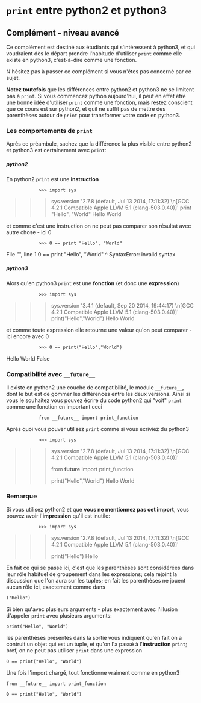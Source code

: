 
# `print` entre python2 et python3

## Complément - niveau avancé

Ce complément est destiné aux étudiants qui s'intéressent à python3, et qui
voudraient dès le départ prendre l'habitude d'utiliser `print` comme elle existe
en python3, c'est-à-dire comme une fonction.

N'hésitez pas à passer ce complément si vous n'êtes pas concerné par ce sujet.

**Notez toutefois** que les différences entre python2 et python3 ne se limitent
pas à `print`. Si vous commencez python aujourd'hui, il peut en effet être une
bonne idée d'utiliser `print` comme une fonction, mais restez conscient que ce
cours est sur python2, et quíl ne suffit pas de mettre des parenthèses autour de
`print` pour transformer votre code en python3.

### Les comportements de `print`

Après ce préambule, sachez que la différence la plus visible entre python2 et
python3 est certainement avec `print`:

##### python2

En python2 `print` est une **instruction**

                >>> import sys
>>> sys.version
'2.7.8 (default, Jul 13 2014, 17:11:32) \n[GCC 4.2.1 Compatible Apple LLVM 5.1 (clang-503.0.40)]'
>>> print "Hello", "World"
Hello World
                
et comme c'est une instruction on ne peut pas comparer son résultat avec autre
chose - ici 0

                >>> 0 == print "Hello", "World"
  File "<stdin>", line 1
    0 == print "Hello", "World"
             ^
SyntaxError: invalid syntax
                
##### python3

Alors qu'en python3 `print` est une **fonction** (et donc une **expression**)

                >>> import sys
>>> sys.version
'3.4.1 (default, Sep 20 2014, 19:44:17) \n[GCC 4.2.1 Compatible Apple LLVM 5.1 (clang-503.0.40)]'
>>> print("Hello","World")
Hello World
                
et comme toute expression elle retourne une valeur qu'on peut comparer - ici
encore avec 0

                >>> 0 == print("Hello","World")
Hello World
False
                
### Compatibilité avec `__future__`

Il existe en python2 une couche de compatibilité, le module `__future__`, dont
le but est de gommer les différences entre les deux versions. Ainsi si vous le
souhaitez vous pouvez écrire du code python2 qui "voit" `print` comme une
fonction en important ceci

                from __future__ import print_function
                
Après quoi vous pouver utilisez `print` comme si vous écriviez du python3

                >>> import sys
>>> sys.version
'2.7.8 (default, Jul 13 2014, 17:11:32) \n[GCC 4.2.1 Compatible Apple LLVM 5.1 (clang-503.0.40)]'
>>>
>>> from __future__ import print_function
>>>
>>> print("Hello","World")
Hello World
                
### Remarque

Si vous utilisez python2 et que **vous ne mentionnez pas cet import**, vous
pouvez avoir l'**impression** qu'il est inutile:

                >>> import sys
>>> sys.version
'2.7.8 (default, Jul 13 2014, 17:11:32) \n[GCC 4.2.1 Compatible Apple LLVM 5.1 (clang-503.0.40)]'
>>>
>>> print("Hello")
Hello
                
En fait ce qui se passe ici, c'est que les parenthèses sont considérées dans
leur rôle habituel de groupement dans les expressions; cela rejoint la
discussion que l'on aura sur les tuples; en fait les parenthèses ne jouent aucun
rôle ici, exactement comme dans


    ("Hello")

Si bien qu'avec plusieurs arguments - plus exactement avec l'illusion d'appeler
`print` avec plusieurs arguments:


    print("Hello", "World")

les parenthèses présentes dans la sortie vous indiquent qu'en fait on a contruit
un objet qui est un tuple, et qu'on l'a passé à l'**instruction** `print`; bref,
on ne peut pas utiliser `print` dans une expression


    0 == print("Hello", "World")

Une fois l'import chargé, tout fonctionne vraiment comme en python3


    from __future__ import print_function
    
    0 == print("Hello", "World")
